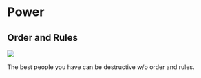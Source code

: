 # Power

## Order and Rules

![](7052184199_2945906a0c_b.jpeg)

The best people you have can be destructive w/o order and rules.
